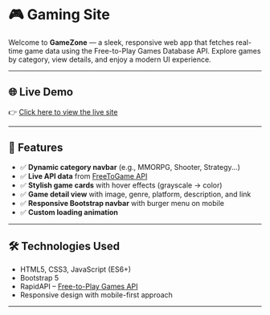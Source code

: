 # 🎮 Gaming Site

Welcome to **GameZone** — a sleek, responsive web app that fetches real-time game data using the Free-to-Play Games Database API. Explore games by category, view details, and enjoy a modern UI experience.

---

## 🌐 Live Demo

👉 [Click here to view the live site](https://omar-coder-dev.github.io/Gaming-Sites/)

---

## 🚀 Features

- ✅ **Dynamic category navbar** (e.g., MMORPG, Shooter, Strategy...)
- ✅ **Live API data** from [FreeToGame API](https://www.freetogame.com/api-doc)
- ✅ **Stylish game cards** with hover effects (grayscale → color)
- ✅ **Game detail view** with image, genre, platform, description, and link
- ✅ **Responsive Bootstrap navbar** with burger menu on mobile
- ✅ **Custom loading animation**

---

## 🛠️ Technologies Used

- HTML5, CSS3, JavaScript (ES6+)
- Bootstrap 5
- RapidAPI – [Free-to-Play Games API](https://rapidapi.com/digiwalls/api/free-to-play-games-database)
- Responsive design with mobile-first approach

---
